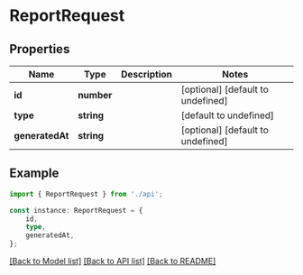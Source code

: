 # ReportRequest


## Properties

Name | Type | Description | Notes
------------ | ------------- | ------------- | -------------
**id** | **number** |  | [optional] [default to undefined]
**type** | **string** |  | [default to undefined]
**generatedAt** | **string** |  | [optional] [default to undefined]

## Example

```typescript
import { ReportRequest } from './api';

const instance: ReportRequest = {
    id,
    type,
    generatedAt,
};
```

[[Back to Model list]](../README.md#documentation-for-models) [[Back to API list]](../README.md#documentation-for-api-endpoints) [[Back to README]](../README.md)
